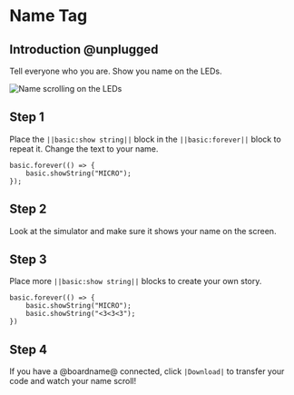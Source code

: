 # Name Tag

## Introduction @unplugged

Tell everyone who you are. Show you name on the LEDs.

![Name scrolling on the LEDs](/docs/static/mb/projects/name-tag/name-tag.gif)

## Step 1

Place the ``||basic:show string||`` block in the ``||basic:forever||`` block to repeat it. Change the text to your name.

```blocks
basic.forever(() => {
    basic.showString("MICRO");
});
```

## Step 2

Look at the simulator and make sure it shows your name on the screen.

## Step 3

Place more ``||basic:show string||`` blocks to create your own story.

```blocks
basic.forever(() => {
    basic.showString("MICRO");
    basic.showString("<3<3<3");
})
```

## Step 4

If you have a @boardname@ connected, click ``|Download|`` to transfer your code and watch your name scroll!
